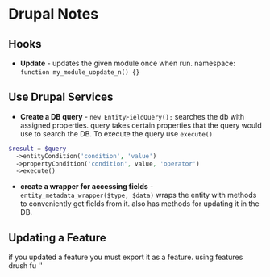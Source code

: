 # Drupal Notes

## Hooks

* **Update** - updates the given module once when run.
namespace: `function my_module_uopdate_n() {}`


## Use Drupal Services

* **Create a DB query** - `new EntityFieldQuery();` searches the db with assigned properties. query takes certain properties that the query would use to search the DB. To execute the query use `execute()`
``` PHP
$result = $query
  ->entityCondition('condition', 'value')
  ->propertyCondition('condition', value, 'operator')
  ->execute()
```
* **create a wrapper for accessing fields** - `entity_metadata_wrapper($type, $data)` wraps the entity with methods to conveniently get fields from it. also has methods for updating it in the DB.


## Updating a Feature
if you updated a feature you must export it as a feature. using features
drush fu '<feature namespace>'
